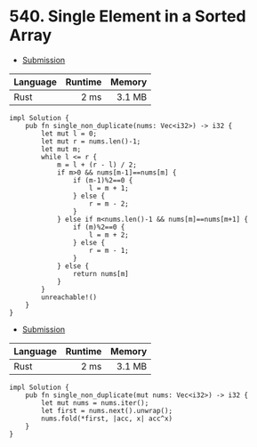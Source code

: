 # 540. Single Element in a Sorted Array
- [Submission](https://leetcode.com/submissions/detail/1112921358/)

| Language | Runtime | Memory |
| :-       |       -:|      -:|
| Rust | 2 ms | 3.1 MB |
```
impl Solution {
    pub fn single_non_duplicate(nums: Vec<i32>) -> i32 {
        let mut l = 0;
        let mut r = nums.len()-1;
        let mut m;
        while l <= r {
            m = l + (r - l) / 2;
            if m>0 && nums[m-1]==nums[m] {
                if (m-1)%2==0 {
                    l = m + 1;
                } else {
                    r = m - 2;
                }
            } else if m<nums.len()-1 && nums[m]==nums[m+1] {
                if (m)%2==0 {
                    l = m + 2;
                } else {
                    r = m - 1;
                }
            } else {
                return nums[m]
            }
        }
        unreachable!()
    }
}
```
- [Submission](https://leetcode.com/submissions/detail/1111669727/)

| Language | Runtime | Memory |
| :-       |       -:|      -:|
| Rust | 2 ms | 3.1 MB |
```
impl Solution {
    pub fn single_non_duplicate(mut nums: Vec<i32>) -> i32 {
        let mut nums = nums.iter();
        let first = nums.next().unwrap();
        nums.fold(*first, |acc, x| acc^x)
    }
}
```
